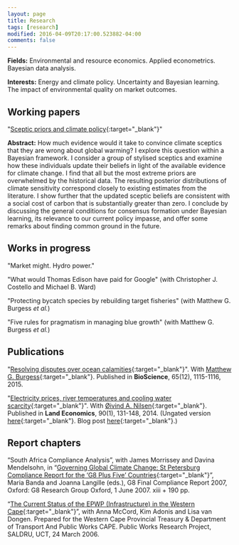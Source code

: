 ```yaml
---
layout: page
title: Research
tags: [research]
modified: 2016-04-09T20:17:00.523882-04:00
comments: false
---
```


**Fields:** Environmental and resource economics. Applied econometrics. Bayesian data analysis.

**Interests:** Energy and climate policy. Uncertainty and Bayesian learning. The impact of environmental quality on market outcomes.

## Working papers

"[Sceptic priors and climate policy](https://drive.google.com/file/d/0B6AgOxtQA9dTcjRmZkNjMVhuVFU/view?usp=sharing){:target="_blank"}"

**Abstract:** How much evidence would it take to convince climate sceptics that they are wrong about global warming? I explore this question within a Bayesian framework. I consider a group of stylised sceptics and examine how these individuals update their beliefs in light of the available evidence for climate change. I find that all but the most extreme priors are overwhelmed by the historical data. The resulting posterior distributions of climate sensitivity correspond closely to existing estimates from the literature. I show further that the updated sceptic beliefs are consistent with a social cost of carbon that is substantially greater than zero. I conclude by discussing the general conditions for consensus formation under Bayesian learning, its relevance to our current policy impasse, and offer some remarks about finding common ground in the future.

## Works in progress

"Market might. Hydro power."
<!---
**Abstract:** I test for evidence of strategic behaviour in the Norwegian electricity sector using a uniquely detailed dataset of hydropower reservoirs. Consistent with theory, I find that market power leads to an intertemporal reallocation of water resources across periods. An increase in market power causes firms to withhold production when demand is at its most inelastic. This would permit dominant firms to recoup higher profits while consumers are least responsive to price changes. The effects are modest next to other factors governing reservoir management, such as annual snow-melt. Yet, they may still cause the production profile of hydropower firms to diverge in meaningful ways if the differences in market share are large enough, and particularly when regional transmission constraints are binding.
-->

"What would Thomas Edison have paid for Google" (with Christopher J. Costello and Michael B. Ward)
<!---
**Abstract:** A broad class of economic decision problems involves search over a collection of uncertain research leads. Existing search theory informs the efficient search over this pool using available information. But in many cases, the researcher has the opportunity to collect additional information, e.g. with a search engine or scientific framework, that will benefit the search. We derive the value of this information, determine the general properties that render it large or small, and calculate the implications of information gathering on economic innovation. We show that changes to the underlying characteristics of search problems often yield surprising results. For example, more lucrative end-prizes can actually reduce the value of information, while the possibility of better information can lead to less innovation.
-->

"Protecting bycatch species by rebuilding target fisheries" (with Matthew G. Burgess *et al.*)

"Five rules for pragmatism in managing blue growth" (with Matthew G. Burgess *et al.*)

## Publications

"[Resolving disputes over ocean calamities](http://bioscience.oxfordjournals.org/content/65/12/1115){:target="_blank"}". With [Matthew G. Burgess](http://www.mattgburgess.ca/){:target="_blank"}. Published in **BioScience**, 65(12), 1115-1116, 2015.

"[Electricity prices, river temperatures and cooling water scarcity](http://le.uwpress.org/content/90/1/131.abstract){:target="_blank"}". With [Øivind A. Nilsen](http://www.nhh.no/en/research-faculty/department-of-economics/sam/cv/nilsen--%C3%B8ivind-anti.aspx){:target="_blank"}. Published in **Land Economics**, 90(1), 131-148, 2014. (Ungated version [here](https://drive.google.com/file/d/0B6AgOxtQA9dTM09ZbU5WRFVfQUk/view?usp=sharing){:target="_blank"}. Blog post [here](http://blogg.nhh.no/reconhub/?p=753){:target="_blank"}.)


## Report chapters

“South Africa Compliance Analysis”, with James Morrissey and Davina Mendelsohn, in “[Governing Global Climate Change: St Petersburg Compliance Report for the ‘G8 Plus Five’ Countries](http://www.g8.utoronto.ca/oxford/2006compliance-ox.pdf){:target="_blank"}”, Maria Banda and Joanna Langille (eds.), G8 Final Compliance Report 2007, Oxford: G8 Research Group Oxford, 1 June 2007. xiii + 190 pp.

“[The Current Status of the EPWP (Infrastructure) in the Western Cape](http://www.saldru.uct.ac.za/documentation/reports-and-studies-1/147-the-current-status-of-the-epwp-infrastructure-in-the-western-cape-1){:target="_blank"}”, with Anna McCord, Kim Adonis and Lisa van Dongen. Prepared for the Western Cape Provincial Treasury & Department of Transport And Public Works CAPE. Public Works Research Project, SALDRU, UCT, 24 March 2006.
